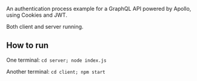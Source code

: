 An authentication process example for a GraphQL API powered by Apollo, using Cookies and JWT.

Both client and server running.

## How to run

One terminal: `cd server; node index.js`

Another terminal: `cd client; npm start`